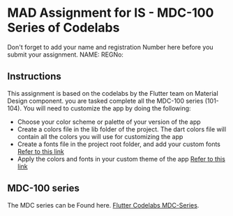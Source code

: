 # MAD Assignment for IS - MDC-100 Series of Codelabs

Don't forget to add your name and registration Number here before you submit your assignment.
NAME: 
REGNo: 

## Instructions 

This assignment is based on the codelabs by the Flutter team on Material Design component.
you are tasked complete all the MDC-100 series (101-104). You will need to customize the app by doing the following:

* Choose your color scheme or palette of your version of the app
* Create a colors file in the lib folder of the project. The dart colors file will contain all the colors you will use for customizing the app
* Create a fonts file in the project root folder, and add your custom fonts [Refer to this link](https://flutter.dev/docs/cookbook/design/fonts)
* Apply the colors and fonts in your custom theme of the app [Refer to this link](https://flutter.dev/docs/cookbook/design/themes)


## MDC-100 series 

The MDC series can be Found here.
[Flutter Codelabs MDC-Series](https://codelabs.developers.google.com/codelabs/mdc-101-flutter).
